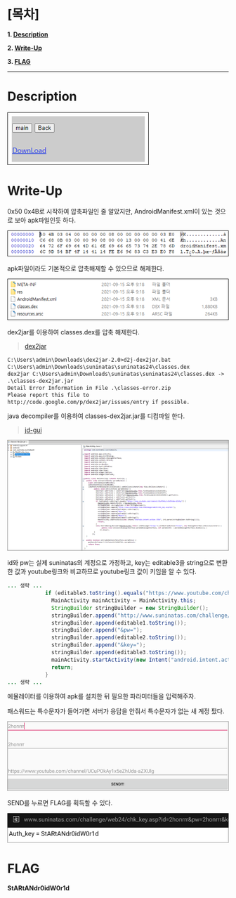 # [목차]
**1. [Description](#Description)**

**2. [Write-Up](#Write-Up)**

**3. [FLAG](#FLAG)**


***


# **Description**

![](images/2022-01-03-02-27-02.png)


# **Write-Up**

0x50 0x4B로 시작하여 압축파일인 줄 알았지만, AndroidManifest.xml이 있는 것으로 보아 apk파일인듯 하다.

![](images/2022-01-03-02-28-37.png)

apk파일이라도 기본적으로 압축해제할 수 있으므로 해제한다.

![](images/2022-01-03-02-28-42.png)

dex2jar를 이용하여 classes.dex를 압축 해제한다.

> [dex2jar](https://sourceforge.net/projects/dex2jar/files/latest/download)

```shell
C:\Users\admin\Downloads\dex2jar-2.0>d2j-dex2jar.bat C:\Users\admin\Downloads\suninatas\suninatas24\classes.dex
dex2jar C:\Users\admin\Downloads\suninatas\suninatas24\classes.dex -> .\classes-dex2jar.jar
Detail Error Information in File .\classes-error.zip
Please report this file to http://code.google.com/p/dex2jar/issues/entry if possible.
```

java decompiler를 이용하여 classes-dex2jar.jar를 디컴파일 한다.

> [jd-gui](http://java-decompiler.github.io/)

![](images/2022-01-03-02-29-59.png)

id와 pw는 실제 suninatas의 계정으로 가정하고, key는 editable3을 string으로 변환한 값과 youtube링크와 비교하므로 youtube링크 값이 키임을 알 수 있다.

```java
... 생략 ...
            if (editable3.toString().equals("https://www.youtube.com/channel/UCuPOkAy1x5eZhUda-aZXUlg")) {
              MainActivity mainActivity = MainActivity.this;
              StringBuilder stringBuilder = new StringBuilder();
              stringBuilder.append("http://www.suninatas.com/challenge/web24/chk_key.asp?id=");
              stringBuilder.append(editable1.toString());
              stringBuilder.append("&pw=");
              stringBuilder.append(editable2.toString());
              stringBuilder.append("&key=");
              stringBuilder.append(editable3.toString());
              mainActivity.startActivity(new Intent("android.intent.action.VIEW", Uri.parse(stringBuilder.toString())));
              return;
            } 
... 생략 ...
```

에뮬레이터를 이용하여 apk를 설치한 뒤 필요한 파라미터들을 입력해주자.

패스워드는 특수문자가 들어가면 서버가 응답을 안줘서 특수문자가 없는 새 계정 팠다.

![](images/2022-01-03-02-30-17.png)

SEND를 누르면 FLAG를 획득할 수 있다.

![](images/2022-01-03-02-30-26.png)


# **FLAG**

**StARtANdr0idW0r1d**